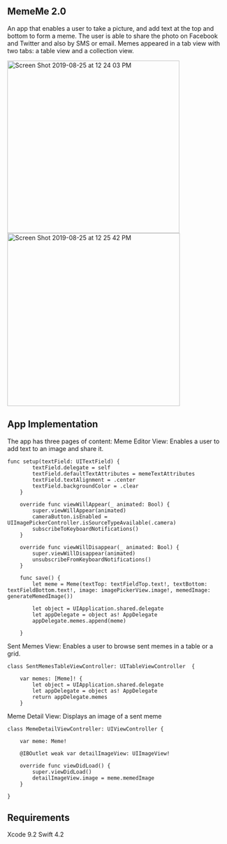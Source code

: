 ## MemeMe 2.0
An app that enables a user to take a picture, and add text at the top and bottom to form a meme. The user is able to share the photo on Facebook and Twitter and also by SMS or email. Memes appeared in a tab view with two tabs: a table view and a collection view.

<img width="394" alt="Screen Shot 2019-08-25 at 12 24 03 PM" src="https://user-images.githubusercontent.com/46335329/63652888-a4950580-c733-11e9-8e87-e6338ccab36d.png">

<img width="395" alt="Screen Shot 2019-08-25 at 12 25 42 PM" src="https://user-images.githubusercontent.com/46335329/63652895-c9897880-c733-11e9-81eb-cd239b7ed283.png">

## App Implementation
The app has three pages of content:
Meme Editor View: Enables a user to add text to an image and share it. 
```
func setup(textField: UITextField) {
        textField.delegate = self
        textField.defaultTextAttributes = memeTextAttributes
        textField.textAlignment = .center
        textField.backgroundColor = .clear
    }
    
    override func viewWillAppear(_ animated: Bool) {
        super.viewWillAppear(animated)
        cameraButton.isEnabled = UIImagePickerController.isSourceTypeAvailable(.camera)
        subscribeToKeyboardNotifications()
    }
    
    override func viewWillDisappear(_ animated: Bool) {
        super.viewWillDisappear(animated)
        unsubscribeFromKeyboardNotifications()
    }
    
    func save() {
        let meme = Meme(textTop: textFieldTop.text!, textBottom: textFieldBottom.text!, image: imagePickerView.image!, memedImage: generateMemedImage())
        
        let object = UIApplication.shared.delegate
        let appDelegate = object as! AppDelegate
        appDelegate.memes.append(meme)
    
    }
```

Sent Memes View: Enables a user to browse sent memes in a table or a grid.
```
class SentMemesTableViewController: UITableViewController  {
    
    var memes: [Meme]! {
        let object = UIApplication.shared.delegate
        let appDelegate = object as! AppDelegate
        return appDelegate.memes
    }

```

Meme Detail View: Displays an image of a sent meme
```
class MemeDetailViewController: UIViewController {
    
    var meme: Meme!

    @IBOutlet weak var detailImageView: UIImageView!
    
    override func viewDidLoad() {
        super.viewDidLoad()
        detailImageView.image = meme.memedImage
    }
    
}
```
## Requirements

Xcode 9.2
Swift 4.2

